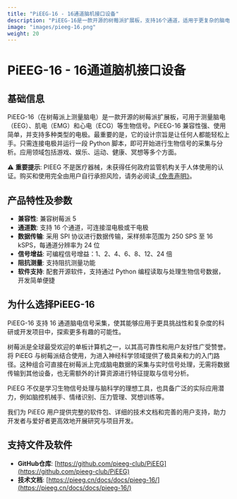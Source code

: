 ```yaml
---
title: "PiEEG-16 - 16通道脑机接口设备"
description: "PiEEG-16是一款开源的树莓派扩展板，支持16个通道，适用于更复杂的脑电信号采集和研究项目"
image: "images/pieeg-16.png"
weight: 20
---
```


# PiEEG-16 - 16通道脑机接口设备

## 基础信息

PiEEG-16（在树莓派上测量脑电）是一款开源的树莓派扩展板，可用于测量脑电（EEG）、肌电（EMG）和心电（ECG）等生物信号。PiEEG-16 兼容性强、使用简单，并支持多种类型的电极。最重要的是，它的设计宗旨是让任何人都能轻松上手。只需连接电极并运行一段 Python 脚本，即可开始进行生物信号的采集与分析。应用领域包括游戏、娱乐、运动、健康、冥想等多个方面。

⚠️ **重要提示**: PIEEG 不是医疗器械，未获得任何政府监管机构关于人体使用的认证。购买和使用完全由用户自行承担风险，请务必阅读[《免责声明》](/disclaimer/)。

## 产品特性及参数

- **兼容性**: 兼容树莓派 5
- **通道数**: 支持 16 个通道，可连接湿电极或干电极
- **数据传输**: 采用 SPI 协议进行数据传输，采样频率范围为 250 SPS 至 16 kSPS，每通道分辨率为 24 位
- **信号增益**: 可编程信号增益：1、2、4、6、8、12、24 倍
- **阻抗测量**: 支持阻抗测量功能
- **软件支持**: 配套开源软件，支持通过 Python 编程读取与处理生物信号数据，开发简单便捷

## 为什么选择PiEEG-16

PiEEG-16 支持 16 通道脑电信号采集，使其能够应用于更具挑战性和复杂度的科研或开发项目中，探索更多有趣的可能性。

树莓派是全球最受欢迎的单板计算机之一，以其高可靠性和用户友好性广受赞誉。将 PiEEG 与树莓派结合使用，为进入神经科学领域提供了极具亲和力的入门路径。这种组合可直接在树莓派上完成脑电数据的采集与实时信号处理，无需将数据传输到其他设备，也无需额外的计算资源进行特征提取与信号分析。

PiEEG 不仅是学习生物信号处理与脑科学的理想工具，也具备广泛的实际应用潜力，例如脑控机械手、情绪识别、压力管理、冥想训练等。

我们为 PiEEG 用户提供完整的软件包、详细的技术文档和完善的用户支持，助力开发者与爱好者更高效地开展研究与项目开发。

## 支持文件及软件

- **GitHub仓库**: [https://github.com/pieeg-club/PiEEG](https://github.com/pieeg-club/PiEEG)
- **技术文档**: [https://pieeg.cn/docs/docs/pieeg-16/](https://pieeg.cn/docs/docs/pieeg-16/)

 